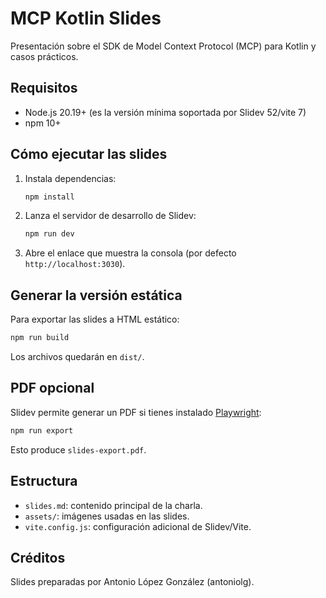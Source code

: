 # MCP Kotlin Slides

Presentación sobre el SDK de Model Context Protocol (MCP) para Kotlin y casos prácticos.

## Requisitos

- Node.js 20.19+ (es la versión mínima soportada por Slidev 52/vite 7)
- npm 10+

## Cómo ejecutar las slides

1. Instala dependencias:
   ```bash
   npm install
   ```
2. Lanza el servidor de desarrollo de Slidev:
   ```bash
   npm run dev
   ```
3. Abre el enlace que muestra la consola (por defecto `http://localhost:3030`).

## Generar la versión estática

Para exportar las slides a HTML estático:
```bash
npm run build
```
Los archivos quedarán en `dist/`.

## PDF opcional

Slidev permite generar un PDF si tienes instalado [Playwright](https://playwright.dev/):
```bash
npm run export
```
Esto produce `slides-export.pdf`.

## Estructura

- `slides.md`: contenido principal de la charla.
- `assets/`: imágenes usadas en las slides.
- `vite.config.js`: configuración adicional de Slidev/Vite.

## Créditos

Slides preparadas por Antonio López González (antoniolg).
